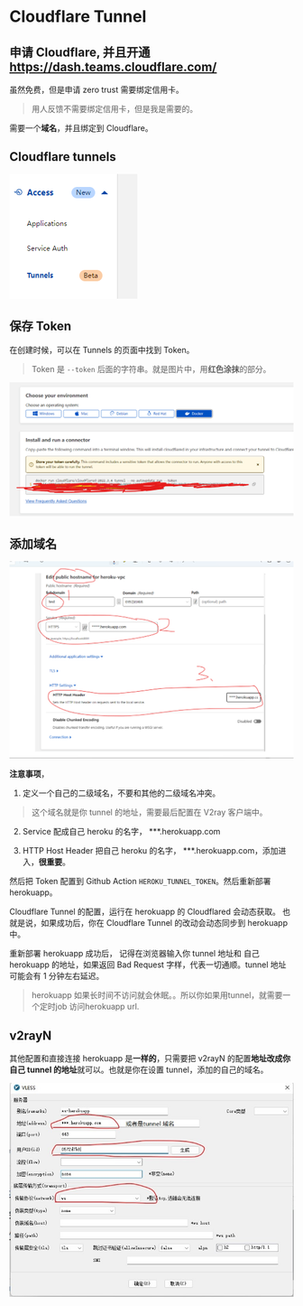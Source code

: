 # Cloudflare Tunnel

## 申请 Cloudflare, 并且开通 https://dash.teams.cloudflare.com/

虽然免费，但是申请 zero trust 需要绑定信用卡。

> 用人反馈不需要绑定信用卡，但是我是需要的。

需要一个**域名**，并且绑定到 Cloudflare。

## Cloudflare tunnels

![tunnels](./readme-data/tunnels.png)

## 保存 Token

在创建时候，可以在 Tunnels 的页面中找到 Token。

> Token 是 `--token` 后面的字符串。就是图片中，用**红色涂抹**的部分。

![tunnels-token](./readme-data/tunnel-tokens.png)

## 添加域名

![tunnel-host-name](./readme-data/tunnel-host-name.png)

**注意事项**，

1. 定义一个自己的二级域名，不要和其他的二级域名冲突。

> 这个域名就是你 tunnel 的地址，需要最后配置在 V2ray 客户端中。

2. Service 配成自己 heroku 的名字， \*\*\*.herokuapp.com

3. HTTP Host Header
   把自己 heroku 的名字， \*\*\*.herokuapp.com，添加进入，**很重要**。

然后把 Token 配置到 Github Action `HEROKU_TUNNEL_TOKEN`。然后重新部署 herokuapp。

Cloudflare Tunnel 的配置，运行在 herokuapp 的 Cloudflared 会动态获取。 也就是说，如果成功后，你在 Cloudflare Tunnel 的改动会动态同步到 herokuapp 中。

重新部署 herokuapp 成功后， 记得在浏览器输入你 tunnel 地址和 自己 herokuapp 的地址，如果返回 Bad Request 字样，代表一切通顺。tunnel 地址可能会有 1 分钟左右延迟。

> herokuapp 如果长时间不访问就会休眠。。所以你如果用tunnel，就需要一个定时job 访问herokuapp url.

## v2rayN

其他配置和直接连接 herokuapp 是**一样的**，只需要把 v2rayN 的配置**地址改成你自己 tunnel 的地址**就可以。也就是你在设置 tunnel，添加的自己的域名。

![V2rayN-tunnel](./readme-data/V2rayN.jpg)
